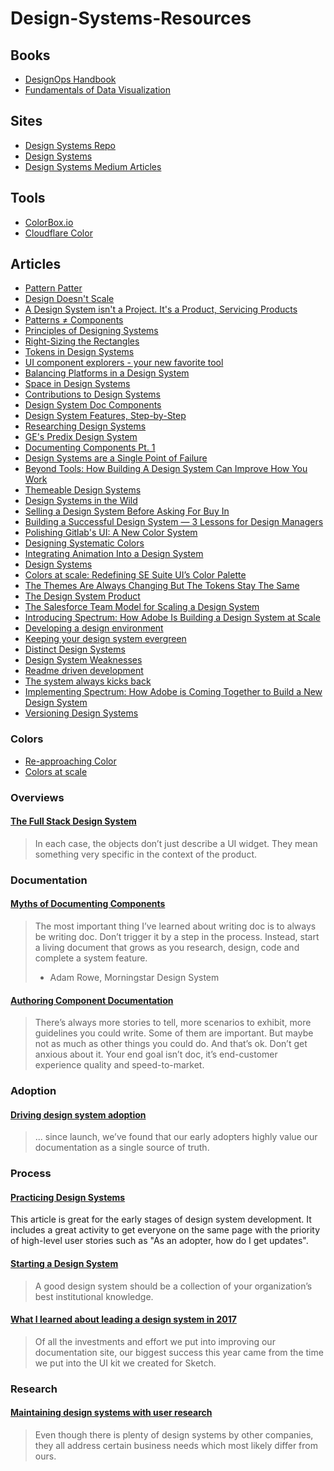 # Design-Systems-Resources

## Books
* [DesignOps Handbook](https://www.designbetter.co/designops-handbook)
* [Fundamentals of Data Visualization](https://serialmentor.com/dataviz/)


## Sites
* [Design Systems Repo](https://designsystemsrepo.com/)
* [Design Systems](https://www.designsystems.com/)
* [Design Systems Medium Articles](https://publication.design.systems/)

## Tools
* [ColorBox.io](https://www.colorbox.io/)
* [Cloudflare Color](https://cloudflare.design/color/)


## Articles
* [Pattern Patter](https://ethanmarcotte.com/wrote/pattern-patter/)
* [Design Doesn't Scale](https://medium.com/@hellostanley/design-doesnt-scale-4d81e12cbc3e)
* [A Design System isn't a Project. It's a Product, Servicing Products](https://medium.com/eightshapes-llc/a-design-system-isn-t-a-project-it-s-a-product-serving-products-74dcfffef935)
* [Patterns ≠ Components](https://medium.com/eightshapes-llc/patterns-components-2ce778cbe4e8)
* [Principles of Designing Systems](https://medium.com/eightshapes-llc/principles-of-designing-systems-294ee45dcf81)
* [Right-Sizing the Rectangles](https://medium.com/eightshapes-llc/right-sizing-the-rectangles-936894ca0f99)
* [Tokens in Design Systems](https://medium.com/eightshapes-llc/tokens-in-design-systems-25dd82d58421)
* [UI component explorers - your new favorite tool](https://blog.hichroma.com/the-crucial-tool-for-modern-frontend-engineers-fb849b06187a)
* [Balancing Platforms in a Design System](https://medium.com/eightshapes-llc/finding-platform-balance-in-a-design-system-47eaae48de98)
* [Space in Design Systems](https://medium.com/eightshapes-llc/space-in-design-systems-188bcbae0d62)
* [Contributions to Design Systems](https://medium.com/eightshapes-llc/contributions-to-design-systems-89261a9363d8)
* [Design System Doc Components](https://medium.com/eightshapes-llc/design-system-doc-components-8c0b027322f8)
* [Design System Features, Step-by-Step](https://medium.com/eightshapes-llc/system-features-step-by-step-e69c90982630)
* [Researching Design Systems](https://medium.com/startup-grind/researching-design-systems-2e462d28bc70)
* [GE's Predix Design System](https://medium.com/ge-design/ges-predix-design-system-8236d47b0891)
* [Documenting Components Pt. 1](https://medium.com/eightshapes-llc/documenting-components-9fe59b80c015)
* [Design Systems are a Single Point of Failure](https://blog.hichroma.com/why-design-systems-are-a-single-point-of-failure-ec9d30c107c2)
* [Beyond Tools: How Building A Design System Can Improve How You Work](https://www.smashingmagazine.com/2018/03/building-design-systems-to-improve-work/)
* [Themeable Design Systems](http://bradfrost.com/blog/post/creating-themeable-design-systems/)
* [Design Systems in the Wild](https://uxdesign.cc/design-systems-in-the-wild-cbc863f41c2)
* [Selling a Design System Before Asking For Buy In](https://uxdesign.cc/selling-a-design-system-before-asking-for-buy-in-eeb45e88f66a)
* [Building a Successful Design System — 3 Lessons for Design Managers](https://medium.com/zendesk-creative-blog/building-a-successful-design-system-3-lessons-for-design-managers-926a87cbbe74)
* [Polishing Gitlab's UI: A New Color System](https://about.gitlab.com/2018/03/29/polishing-gitlabs-ui-a-new-color-system/)
* [Designing Systematic Colors](https://uxplanet.org/designing-systematic-colors-b5d2605b15c)
* [Integrating Animation Into a Design System](https://alistapart.com/article/integrating-animation-into-a-design-system)
* [Design Systems](https://adactio.com/journal/13844)
* [Colors at scale: Redefining SE Suite UI’s Color Palette](https://medium.com/@alisonsilva/c56d9c702e34)
* [The Themes Are Always Changing But The Tokens Stay The Same](https://medium.com/@kylegach/the-themes-are-always-changing-but-the-tokens-stay-the-same-258d57b18f31)
* [The Design System Product](https://medium.com/@lottejackson/a-design-system-product-cebb3a0b3f1e)
* [The Salesforce Team Model for Scaling a Design System](https://medium.com/salesforce-ux/the-salesforce-team-model-for-scaling-a-design-system-d89c2a2d404b)
* [Introducing Spectrum: How Adobe Is Building a Design System at Scale](https://theblog.adobe.com/introducing-spectrum-adobe-building-design-system-scale/)
* [Developing a design environment](https://medium.com/credit-karma-design/developing-a-design-environment-30c6276eb89f)
* [Keeping your design system evergreen](https://medium.com/hubspot-product/by-the-people-for-the-people-keeping-your-design-system-evergreen-273e3b247463)
* [Distinct Design Systems](http://danmall.me/articles/distinct-design-systems/)
* [Design System Weaknesses](https://blog.prototypr.io/design-system-weaknesses-81a562232d98)
* [Readme driven development](http://tom.preston-werner.com/2010/08/23/readme-driven-development.html)
* [The system always kicks back](https://ux.shopify.com/the-system-always-kicks-back-d94b945407f2)
* [Implementing Spectrum: How Adobe is Coming Together to Build a New Design System](https://theblog.adobe.com/implementing-spectrum-how-adobe-is-coming-together-to-build-a-new-design-system/)
* [Versioning Design Systems](https://medium.com/eightshapes-llc/versioning-design-systems-48cceb5ace4d)

### Colors
* [Re-approaching Color](https://design.lyft.com/re-approaching-color-9e604ba22c88)
* [Colors at scale](https://medium.com/design-softexpert/colors-at-scale-c56d9c702e34)

### Overviews
#### [The Full Stack Design System](https://www.intercom.com/blog/the-full-stack-design-system/)
> In each case, the objects don’t just describe a UI widget. They mean something very specific in the context of the product.

### Documentation
#### [Myths of Documenting Components](https://medium.com/eightshapes-llc/myths-of-documenting-components-29a589500505)
> The most important thing I’ve learned about writing doc is to always be writing doc. Don’t trigger it by a step in the process. Instead, start a living document that grows as you research, design, code and complete a system feature.
> - Adam Rowe, Morningstar Design System

#### [Authoring Component Documentation](https://medium.com/eightshapes-llc/authoring-component-documentation-6f894b498b88)
> There’s always more stories to tell, more scenarios to exhibit, more guidelines you could write. Some of them are important. But maybe not as much as other things you could do. And that’s ok. Don’t get anxious about it. Your end goal isn’t doc, it’s end-customer experience quality and speed-to-market.

### Adoption
#### [Driving design system adoption](https://uxdesign.cc/driving-design-system-adoption-54f2abf9e32c)
> ... since launch, we’ve found that our early adopters highly value our documentation as a single source of truth.

### Process
#### [Practicing Design Systems](https://medium.com/eightshapes-llc/practicing-design-systems-4029decf9e30)
This article is great for the early stages of design system development. It includes a great activity to get everyone on the same page with the priority of high-level user stories such as "As an adopter, how do I get updates".

#### [Starting a Design System](http://danmall.me/articles/starting-a-design-system/)
> A good design system should be a collection of your organization’s best institutional knowledge.

#### [What I learned about leading a design system in 2017](https://publication.design.systems/what-i-learned-about-leading-a-design-system-in-2017-46b85e9d7eab)
> Of all the investments and effort we put into improving our documentation site, our biggest success this year came from the time we put into the UI kit we created for Sketch.

### Research
#### [Maintaining design systems with user research](https://medium.com/elisa-design/maintaining-design-systems-with-user-research-3ba5feafc336)
> Even though there is plenty of design systems by other companies, they all address certain business needs which most likely differ from ours.